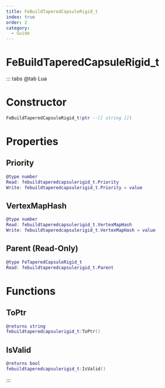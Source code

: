 ```yaml
---
title: FeBuildTaperedCapsuleRigid_t
index: true
order: 2
category:
  - Guide
---
```


# FeBuildTaperedCapsuleRigid_t

::: tabs
@tab Lua
# Constructor
```lua
FeBuildTaperedCapsuleRigid_t(ptr --[[ string ]])
```
# Properties
## Priority 
```lua
@type number
Read: febuildtaperedcapsulerigid_t.Priority
Write: febuildtaperedcapsulerigid_t.Priority = value
```
## VertexMapHash 
```lua
@type number
Read: febuildtaperedcapsulerigid_t.VertexMapHash
Write: febuildtaperedcapsulerigid_t.VertexMapHash = value
```
## Parent (Read-Only)
```lua
@type FeTaperedCapsuleRigid_t
Read: febuildtaperedcapsulerigid_t.Parent
```
# Functions
## ToPtr
```lua
@returns string
febuildtaperedcapsulerigid_t:ToPtr()
```
## IsValid
```lua
@returns bool
febuildtaperedcapsulerigid_t:IsValid()
```

:::